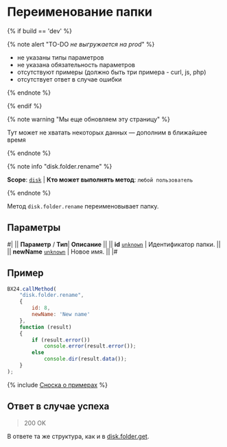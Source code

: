 # Переименование папки

{% if build == 'dev' %}

{% note alert "TO-DO _не выгружается на prod_" %}

- не указаны типы параметров
- не указана обязательность параметров
- отсутствуют примеры (должно быть три примера - curl, js, php)
- отсутствует ответ в случае ошибки

{% endnote %}

{% endif %}

{% note warning "Мы еще обновляем эту страницу" %}

Тут может не хватать некоторых данных — дополним в ближайшее время

{% endnote %}

{% note info "disk.folder.rename" %}

**Scope**: [`disk`](../../scopes/permissions.md) | **Кто может выполнять метод**: `любой пользователь`

{% endnote %}

Метод `disk.folder.rename` переименовывает папку.

## Параметры

#|
||  **Параметр** / **Тип**| **Описание** ||
|| **id**
[`unknown`](../../data-types.md) | Идентификатор папки. ||
|| **newName**
[`unknown`](../../data-types.md) | Новое имя. ||
|#

## Пример

```js
BX24.callMethod(
    "disk.folder.rename",
    {
        id: 8,
        newName: 'New name'
    },
    function (result)
    {
        if (result.error())
            console.error(result.error());
        else
            console.dir(result.data());
    }
);
```
{% include [Сноска о примерах](../../../_includes/examples.md) %}

## Ответ в случае успеха

> 200 OK

В ответе та же структура, как и в [disk.folder.get](./disk-folder-get.md).